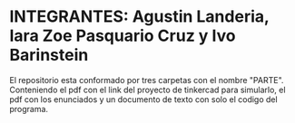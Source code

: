 # INTEGRANTES: Agustin Landeria, Iara Zoe Pasquario Cruz y Ivo Barinstein 

<p> El repositorio esta conformado por tres carpetas con el nombre "PARTE".
Conteniendo el pdf con el link del proyecto de tinkercad para simularlo,
el pdf con los enunciados y un documento de texto con solo el codigo del programa. </p>